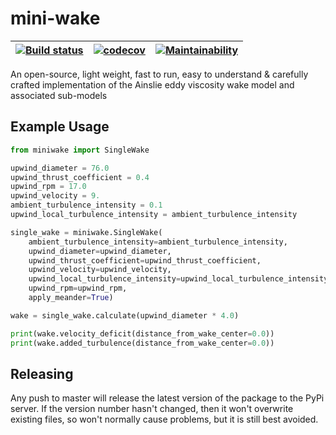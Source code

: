# mini-wake

| [![Build status](https://ci.appveyor.com/api/projects/status/ojclr0weuw5siax2?svg=true)](https://ci.appveyor.com/project/RESSoftwareTeam/mini-wake) | [![codecov](https://codecov.io/gh/resgroup/mini-wake/branch/master/graph/badge.svg)](https://codecov.io/gh/resgroup/mini-wake) | [![Maintainability](https://api.codeclimate.com/v1/badges/351708b2d5190b33aafe/maintainability)](https://codeclimate.com/github/resgroup/mini-wake/maintainability) |
| --- | --- | --- |


An open-source, light weight, fast to run, easy to understand  &amp; carefully crafted implementation of the Ainslie eddy viscosity wake model and associated sub-models

## Example Usage

```python
from miniwake import SingleWake

upwind_diameter = 76.0
upwind_thrust_coefficient = 0.4
upwind_rpm = 17.0
upwind_velocity = 9.
ambient_turbulence_intensity = 0.1
upwind_local_turbulence_intensity = ambient_turbulence_intensity

single_wake = miniwake.SingleWake(
	ambient_turbulence_intensity=ambient_turbulence_intensity,
	upwind_diameter=upwind_diameter,
	upwind_thrust_coefficient=upwind_thrust_coefficient,
	upwind_velocity=upwind_velocity,
	upwind_local_turbulence_intensity=upwind_local_turbulence_intensity,
	upwind_rpm=upwind_rpm,
	apply_meander=True)

wake = single_wake.calculate(upwind_diameter * 4.0)

print(wake.velocity_deficit(distance_from_wake_center=0.0))
print(wake.added_turbulence(distance_from_wake_center=0.0))
```

## Releasing

Any push to master will release the latest version of the package to the PyPi server. If the version number hasn't changed, then it won't overwrite existing files, so won't normally cause problems, but it is still best avoided. 

